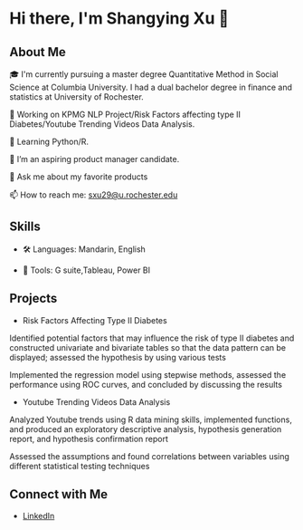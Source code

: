 # Hi there, I'm Shangying Xu 👋

## About Me
🎓 I'm currently pursuing a master degree Quantitative Method in Social Science at Columbia University.
I had a dual bachelor degree in finance and statistics at University of Rochester.

🔭 Working on KPMG NLP Project/Risk Factors affecting type II Diabetes/Youtube Trending Videos Data Analysis.

🌱 Learning Python/R.

🤔 I’m an aspiring product manager candidate. 

💬 Ask me about my favorite products

📫 How to reach me: sxu29@u.rochester.edu


## Skills

- 🛠️ Languages: Mandarin, English

- 🧰 Tools: G suite,Tableau, Power BI
  
## Projects

- Risk Factors Affecting Type II Diabetes                                                                                                       

Identified potential factors that may influence the risk of type II diabetes and constructed univariate and bivariate tables so that the data pattern can be displayed; assessed the hypothesis by using various tests

Implemented the regression model using stepwise methods, assessed the performance using ROC curves, and concluded by discussing the results

- Youtube Trending Videos Data Analysis	

Analyzed Youtube trends using R data mining skills, implemented functions, and produced an exploratory descriptive analysis, hypothesis generation report, and hypothesis confirmation report

Assessed the assumptions and found correlations between variables using different statistical testing techniques


## Connect with Me
- [LinkedIn](https://www.linkedin.com/in/shangying-vivian-xu-670705196/)

